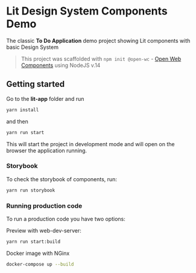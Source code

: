 # Lit Design System Components Demo

The classic **To Do Application** demo project showing Lit components with basic Design System

> This project was scaffolded with `npm init @open-wc` - [Open Web Components](https://open-wc.org/) using NodeJS v.14

## Getting started

Go to the **lit-app** folder and run

```bash
yarn install
```
and then

```bash
yarn run start
```

This will start the project in development mode and will open on the browser the application running.

### Storybook

To check the storybook of components, run:
```bash
yarn run storybook
```

### Running production code
To run a production code you have two options:

Preview with web-dev-server:
```bash
yarn run start:build
```

Docker image with NGinx
```bash
docker-compose up --build
```